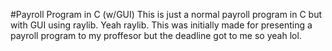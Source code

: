 #Payroll Program in C (w/GUI)
This is just a normal payroll program in C but with GUI using raylib. Yeah raylib. This was initially made
for presenting a payroll program to my proffesor but the deadline got to me so yeah lol.

